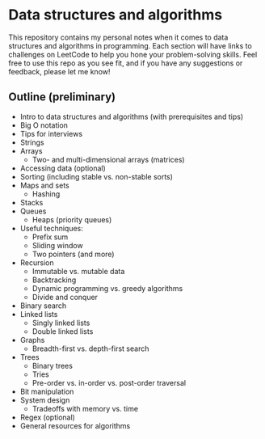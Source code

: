 # Data structures and algorithms

This repository contains my personal notes when it comes to data structures and algorithms in programming.  Each section will have links to challenges on LeetCode to help you hone your problem-solving skills.  Feel free to use this repo as you see fit, and if you have any suggestions or feedback, please let me know!

## Outline (preliminary)
- Intro to data structures and algorithms (with prerequisites and tips)
- Big O notation
- Tips for interviews
- Strings
- Arrays
    - Two- and multi-dimensional arrays (matrices)
- Accessing data (optional)
- Sorting (including stable vs. non-stable sorts)
- Maps and sets
    - Hashing
- Stacks
- Queues
    - Heaps (priority queues)
- Useful techniques:
    - Prefix sum
    - Sliding window
    - Two pointers (and more)
- Recursion
    - Immutable vs. mutable data
    - Backtracking 
    - Dynamic programming vs. greedy algorithms
    - Divide and conquer
- Binary search
- Linked lists
    - Singly linked lists
    - Double linked lists
- Graphs
    - Breadth-first vs. depth-first search
- Trees
    - Binary trees
    - Tries
    - Pre-order vs. in-order vs. post-order traversal
- Bit manipulation
- System design
    - Tradeoffs with memory vs. time
- Regex (optional)
- General resources for algorithms